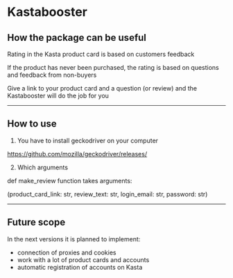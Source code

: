 # Kastabooster

## How the package can be useful

Rating in the Kasta product card is based on customers feedback

If the product has never been purchased, the rating is based on questions and feedback from non-buyers

Give a link to your product card and a question (or review) and the Kastabooster will do the job for you

---

## How to use

1) You have to install geckodriver on your computer

https://github.com/mozilla/geckodriver/releases/

2) Which arguments

def make_review function takes arguments:

(product_card_link: str, review_text: str, login_email: str, password: str)

---

## Future scope

In the next versions it is planned to implement:
- connection of proxies and cookies
- work with a lot of product cards and accounts
- automatic registration of accounts on Kasta 